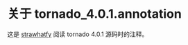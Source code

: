 关于 tornado_4.0.1.annotation
==================
这是 [strawhatfy](http://strawhatfy.github.io/) 阅读 tornado 4.0.1 源码时的注释。
